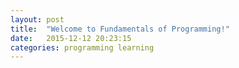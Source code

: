```yaml
---
layout: post
title:  "Welcome to Fundamentals of Programming!"
date:   2015-12-12 20:23:15
categories: programming learning
---
```

